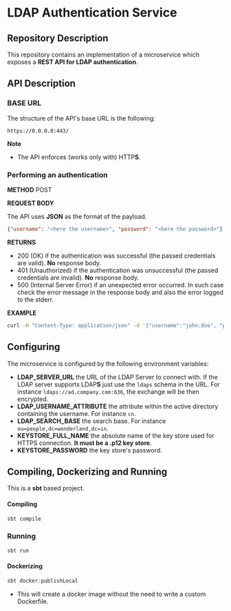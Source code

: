 # LDAP Authentication Service
## Repository Description
This repository contains an implementation of a microservice which exposes a **REST API for LDAP authentication**.

## API Description

### BASE URL

The structure of the API's base URL is the following:

```http
https://0.0.0.0:443/
```

**Note**

- The API enforces (works only with) HTTP**S**.

### Performing an authentication

**METHOD** POST

**REQUEST BODY**

The API uses **JSON** as the format of the payload.

```json
{"username": "<here the username>", "password": "<here the password>"}
```

**RETURNS**

- 200 (OK) if the authentication was successful (the passed credentials are valid). **No** response body.
- 401 (Unauthorized) if the authentication was unsuccessful (the passed credentials are invalid). **No** response body.
- 500 (Internal Server Error) if an unexpected error occurred. In such case check the error message in the response body and also the error logged to the stderr. 

**EXAMPLE**
```bash
curl -H "Content-Type: application/json" -d '{"username":"john.doe", "password":"secret"}' https://example.com/
```

## Configuring

The microservice is configured by the following environment variables:

- **LDAP_SERVER_URL** the URL of the LDAP Server to connect with. If the LDAP server supports LDAP**S** just use the `ldaps` schema in the URL. For instance `ldaps://ad.company.com:636`, the exchange will be then encrypted.
- **LDAP_USERNAME_ATTRIBUTE** the attribute within the active directory containing the username. For instance `cn`.
- **LDAP_SEARCH_BASE** the search base. For instance `ou=people,dc=wonderland,dc=in`.
- **KEYSTORE_FULL_NAME** the absolute name of the key store used for HTTPS connection. **It must be a .p12 key store**.
- **KEYSTORE_PASSWORD** the key store's password.

## Compiling, Dockerizing and Running

This is a **sbt** based project. 

#### Compiling

```powershell
sbt compile
```

### Running

```powershell
sbt run
```

#### Dockerizing 

```powershell
sbt docker:publishLocal
```

* This will create a docker image without the need to write a custom Dockerfile.

